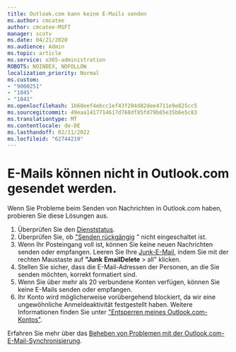 ```yaml
---
title: Outlook.com kann keine E-Mails senden
ms.author: cmcatee
author: cmcatee-MSFT
manager: scotv
ms.date: 04/21/2020
ms.audience: Admin
ms.topic: article
ms.service: o365-administration
ROBOTS: NOINDEX, NOFOLLOW
localization_priority: Normal
ms.custom:
- "9000251"
- "1845"
- "1841"
ms.openlocfilehash: 1b68eef4ebcc1ef43f204d82dee4711e9e825cc5
ms.sourcegitcommit: 49eaa1417714617d768df85fd79b65e35b6e5c83
ms.translationtype: MT
ms.contentlocale: de-DE
ms.lasthandoff: 02/11/2022
ms.locfileid: "62744219"
---
```

# <a name="unable-to-send-email-in-outlookcom"></a>E-Mails können nicht in Outlook.com gesendet werden.

Wenn Sie Probleme beim Senden von Nachrichten in Outlook.com haben, probieren Sie diese Lösungen aus.

1. Überprüfen Sie den [Dienststatus](https://go.microsoft.com/fwlink/p/?linkid=837482). 
2. Überprüfen Sie, ob ["Senden rückgängig](https://outlook.live.com/mail/options/mail/messageContent/undoSend) " nicht eingeschaltet ist.
3. Wenn Ihr Posteingang voll ist, können Sie keine neuen Nachrichten senden oder empfangen. Leeren Sie Ihre [Junk-E-Mail](https://outlook.live.com/mail/junkemail), indem Sie mit der rechten Maustaste auf **"Junk** **EmailDelete** >  all" klicken.
4. Stellen Sie sicher, dass die E-Mail-Adressen der Personen, an die Sie senden möchten, korrekt formatiert sind.
5. Wenn Sie über mehr als 20 verbundene Konten verfügen, können Sie keine E-Mails senden oder empfangen.
6. Ihr Konto wird möglicherweise vorübergehend blockiert, da wir eine ungewöhnliche Anmeldeaktivität festgestellt haben. Weitere Informationen finden Sie unter ["Entsperren meines Outlook.com-Kontos"](https://support.office.com/article/f4ad2701-d166-4d8b-8a6a-9af2a1f8a4c4).

Erfahren Sie mehr über das [Beheben von Problemen mit der Outlook.com-E-Mail-Synchronisierung](https://support.office.com/article/d39e3341-8d79-4bf1-b3c7-ded602233642).
